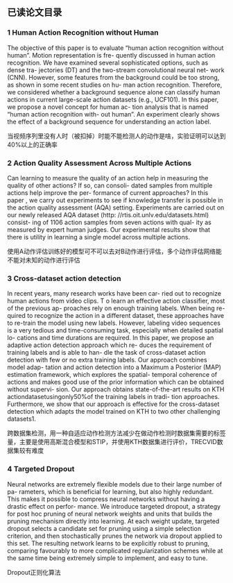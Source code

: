 ## 已读论文目录

### 1 Human Action Recognition without Human

The objective of this paper is to evaluate “human action
recognition without human”. Motion representation is fre-
quently discussed in human action recognition. We have
examined several sophisticated options, such as dense tra-
jectories (DT) and the two-stream convolutional neural net-
work (CNN). However, some features from the background
could be too strong, as shown in some recent studies on hu-
man action recognition. Therefore, we considered whether
a background sequence alone can classify human actions in
current large-scale action datasets (e.g., UCF101).
In this paper, we propose a novel concept for human ac-
tion analysis that is named “human action recognition with-
out human”. An experiment clearly shows the effect of a
background sequence for understanding an action label.

当视频序列里没有人时（被扣掉）时能不能检测人的动作是啥，实验证明可以达到40%以上的正确率

### 2 Action Quality Assessment Across Multiple Actions

Can learning to measure the quality of an action help in
measuring the quality of other actions? If so, can consoli-
dated samples from multiple actions help improve the per-
formance of current approaches? In this paper , we carry
out experiments to see if knowledge transfer is possible in
the action quality assessment (AQA) setting. Experiments
are carried out on our newly released AQA dataset (http:
//rtis.oit.unlv.edu/datasets.html) consist-
ing of 1106 action samples from seven actions with qual-
ity as measured by expert human judges. Our experimental
results show that there is utility in learning a single model
across multiple actions.

使用A动作评估训练好的模型可不可以去对B动作进行评估，多个动作评估网络能不能对未知的动作进行评估

### 3  Cross-dataset action detection

In recent years, many research works have been car-
ried out to recognize human actions from video clips. T o
learn an effective action classifier, most of the previous ap-
proaches rely on enough training labels. When being re-
quired to recognize the action in a different dataset, these
approaches have to re-train the model using new labels.
However, labeling video sequences is a very tedious and
time-consuming task, especially when detailed spatial lo-
cations and time durations are required. In this paper, we
propose an adaptive action detection approach which re-
duces the requirement of training labels and is able to han-
dle the task of cross-dataset action detection with few or no
extra training labels. Our approach combines model adap-
tation and action detection into a Maximum a Posterior
(MAP) estimation framework, which explores the spatial-
temporal coherence of actions and makes good use of the
prior information which can be obtained without supervi-
sion. Our approach obtains state-of-the-art results on KTH
actiondatasetusingonly50%of the training labels in tradi-
tion approaches. Furthermore, we show that our approach
is effective for the cross-dataset detection which adapts the
model trained on KTH to two other challenging datasets1.

跨数据集检测，用一种自适应动作检测方法减少在做动作检测时数据集需要的标签量，主要是使用高斯混合模型和STIP，并使用KTH数据集进行评价，TRECVID数据集较有难度

### 4 Targeted Dropout

Neural networks are extremely flexible models due to their large number of pa-
rameters, which is beneficial for learning, but also highly redundant. This makes
it possible to compress neural networks without having a drastic effect on perfor-
mance. We introduce targeted dropout, a strategy for post hoc pruning of neural
network weights and units that builds the pruning mechanism directly into learning.
At each weight update, targeted dropout selects a candidate set for pruning using a
simple selection criterion, and then stochastically prunes the network via dropout
applied to this set. The resulting network learns to be explicitly robust to pruning,
comparing favourably to more complicated regularization schemes while at the
same time being extremely simple to implement, and easy to tune.

Dropout正则化算法
